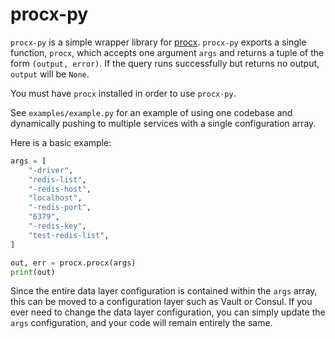 # procx-py

`procx-py` is a simple wrapper library for [procx](https://github.com/robertlestak/procx). `procx-py` exports a single function, `procx`, which accepts one argument `args` and returns a tuple of the form `(output, error)`. If the query runs successfully but returns no output, `output` will be `None`.

You must have `procx` installed in order to use `procx-py`.

See `examples/example.py` for an example of using one codebase and dynamically pushing to multiple services with a single configuration array.

Here is a basic example:

```python
args = [
    "-driver",
    "redis-list",
    "-redis-host",
    "localhost",
    "-redis-port",
    "6379",
    "-redis-key",
    "test-redis-list",
]

out, err = procx.procx(args)
print(out)
```

Since the entire data layer configuration is contained within the `args` array, this can be moved to a configuration layer such as Vault or Consul. If you ever need to change the data layer configuration, you can simply update the `args` configuration, and your code will remain entirely the same.
